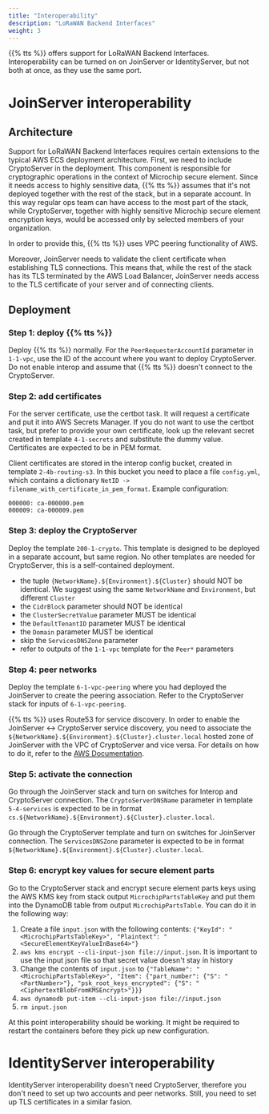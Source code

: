 ```yaml
---
title: "Interoperability"
description: "LoRaWAN Backend Interfaces"
weight: 3
---
```


{{% tts %}} offers support for LoRaWAN Backend Interfaces. Interoperability can be turned on on JoinServer or IdentityServer, but not both at once, as they use the same port.

# JoinServer interoperability

## Architecture

Support for LoRaWAN Backend Interfaces requires certain extensions to the typical AWS ECS deployment architecture. First, we need to include CryptoServer in the deployment. This component is responsible for cryptographic operations in the context of Microchip secure element. Since it needs access to highly sensitive data, {{% tts %}} assumes that it's not deployed together with the rest of the stack, but in a separate account. In this way regular ops team can have access to the most part of the stack, while CryptoServer, together with highly sensitive Microchip secure element encryption keys, would be accessed only by selected members of your organization.

In order to provide this, {{% tts %}} uses VPC peering functionality of AWS.

Moreover, JoinServer needs to validate the client certificate when establishing TLS connections. This means that, while the rest of the stack has its TLS terminated by the AWS Load Balancer, JoinServer needs access to the TLS certificate of your server and of connecting clients.

## Deployment

### Step 1: deploy {{% tts %}}

Deploy {{% tts %}} normally. For the `PeerRequesterAccountId` parameter in `1-1-vpc`, use the ID of the account where you want to deploy CryptoServer. Do not enable interop and assume that {{% tts %}} doesn't connect to the CryptoServer.

### Step 2: add certificates

For the server certificate, use the certbot task. It will request a certificate and put it into AWS Secrets Manager. If you do not want to use the certbot task, but prefer to provide your own certificate, look up the relevant secret created in template `4-1-secrets` and substitute the dummy value. Certificates are expected to be in PEM format.

Client certificates are stored in the interop config bucket, created in template `2-4b-routing-s3`. In this bucket you need to place a file `config.yml`, which contains a dictionary `NetID -> filename_with_certificate_in_pem_format`. Example configuration:

```
000000: ca-000000.pem
000009: ca-000009.pem
```

### Step 3: deploy the CryptoServer

Deploy the template `200-1-crypto`. This template is designed to be deployed in a separate account, but same region. No other templates are needed for CryptoServer, this is a self-contained deployment.

- the tuple `{NetworkName}.${Environment}.${Cluster}` should NOT be identical. We suggest using the same `NetworkName` and `Environment`, but different `Cluster`
- the `CidrBlock` parameter should NOT be identical
- the `ClusterSecretValue` parameter MUST be identical
- the `DefaultTenantID` parameter MUST be identical
- the `Domain` parameter MUST be identical
- skip the `ServicesDNSZone` parameter
- refer to outputs of the `1-1-vpc` template for the `Peer*` parameters

### Step 4: peer networks

Deploy the template `6-1-vpc-peering` where you had deployed the JoinServer to create the peering association. Refer to the CryptoServer stack for inputs of `6-1-vpc-peering`.

{{% tts %}} uses Route53 for service discovery. In order to enable the JoinServer <-> CryptoServer service discovery, you need to associate the `${NetworkName}.${Environment}.${Cluster}.cluster.local` hosted zone of JoinServer with the VPC of CryptoServer and vice versa. For details on how to do it, refer to the [AWS Documentation](https://aws.amazon.com/premiumsupport/knowledge-center/route53-private-hosted-zone/).

### Step 5: activate the connection

Go through the JoinServer stack and turn on switches for Interop and CryptoServer connection. The `CryptoServerDNSName` parameter in template `5-4-services` is expected to be in format `cs.${NetworkName}.${Environment}.${Cluster}.cluster.local`.

Go through the CryptoServer template and turn on switches for JoinServer connection. The `ServicesDNSZone` parameter is expected to be in format `${NetworkName}.${Environment}.${Cluster}.cluster.local`.

### Step 6: encrypt key values for secure element parts

Go to the CryptoServer stack and encrypt secure element parts keys using the AWS KMS key from stack output `MicrochipPartsTableKey` and put them into the DynamoDB table from output `MicrochipPartsTable`. You can do it in the following way:
1. Create a file `input.json` with the following contents: `{"KeyId": "<MicrochipPartsTableKey>", "Plaintext": "<SecureElementKeyValueInBase64>"}`
2. `aws kms encrypt --cli-input-json file://input.json`. It is important to use the input json file so that secret value doesn't stay in history
3. Change the contents of `input.json` to `{"TableName": "<MicrochipPartsTableKey>", "Item": {"part_number": {"S": "<PartNumber>"}, "psk_root_keys_encrypted": {"S": "<CiphertextBlobFromKMSEncrypt>"}}}`
4. `aws dynamodb put-item --cli-input-json file://input.json`
5. `rm input.json`

At this point interoperability should be working. It might be required to restart the containers before they pick up new configuration.

# IdentityServer interoperability

IdentityServer interoperability doesn't need CryptoServer, therefore you don't need to set up two accounts and peer networks. Still, you need to set up TLS certificates in a similar fasion.
